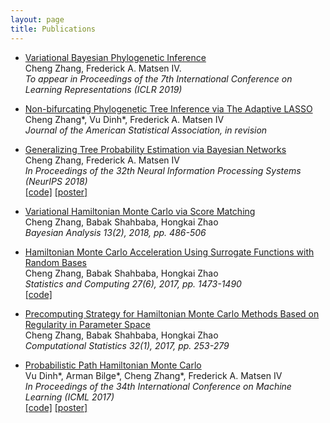 ```yaml
---
layout: page
title: Publications
---
```


- [Variational Bayesian Phylogenetic Inference](https://openreview.net/forum?id=SJVmjjR9FX)  
Cheng Zhang, Frederick A. Matsen IV.  
_To appear in Proceedings of the 7th International Conference on Learning Representations (ICLR 2019)_

- [Non-bifurcating Phylogenetic Tree Inference via The Adaptive LASSO](https://arxiv.org/abs/1805.11073)  
Cheng Zhang\*, Vu Dinh\*, Frederick A. Matsen IV  
_Journal of the American Statistical Association, in revision_

- [Generalizing Tree Probability Estimation via Bayesian Networks](https://arxiv.org/abs/1805.07834)  
Cheng Zhang, Frederick A. Matsen IV  
_In Proceedings of the 32th Neural Information Processing Systems (NeurIPS 2018)_  
[[code]](https://github.com/zcrabbit/sbn) [[poster]]({{site.baseurl}}/static/posters/sbn_nips_poster.pdf)

- [Variational Hamiltonian Monte Carlo via Score Matching](https://projecteuclid.org/download/pdfview_1/euclid.ba/1500948232)  
Cheng Zhang, Babak Shahbaba, Hongkai Zhao  
_Bayesian Analysis 13(2), 2018, pp. 486-506_

- [Hamiltonian Monte Carlo Acceleration Using Surrogate Functions with Random Bases](https://arxiv.org/pdf/1506.05555.pdf)  
Cheng Zhang, Babak Shahbaba, Hongkai Zhao  
_Statistics and Computing 27(6), 2017, pp. 1473-1490_  
[[code]](https://github.com/zcrabbit/RNSHMC)

- [Precomputing Strategy for Hamiltonian Monte Carlo Methods Based on Regularity in Parameter Space](https://arxiv.org/pdf/1504.01418.pdf)  
Cheng Zhang, Babak Shahbaba, Hongkai Zhao  
_Computational Statistics 32(1), 2017, pp. 253-279_

- [Probabilistic Path Hamiltonian Monte Carlo](http://proceedings.mlr.press/v70/dinh17a/dinh17a.pdf)  
Vu Dinh\*, Arman Bilge\*, Cheng Zhang\*, Frederick A. Matsen IV  
_In Proceedings of the 34th International Conference on Machine Learning (ICML 2017)_  
[[code]](https://github.com/zcrabbit/PhyloInfer) [[poster]]({{site.baseurl}}/static/posters/pphmc.pdf)
